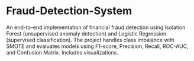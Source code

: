 # Fraud-Detection-System
An end-to-end implementation of financial fraud detection using Isolation Forest (unsupervised anomaly detection) and Logistic Regression (supervised classification). The project handles class imbalance with SMOTE and evaluates models using F1-score, Precision, Recall, ROC-AUC, and Confusion Matrix. Includes visualizations.
